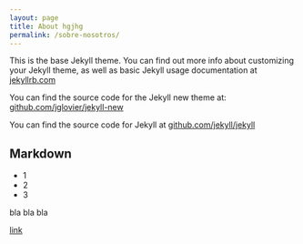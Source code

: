 ```yaml
---
layout: page
title: About hgjhg
permalink: /sobre-nosotros/
---
```


This is the base Jekyll theme. You can find out more info about customizing your Jekyll theme, as well as basic Jekyll usage documentation at [jekyllrb.com](http://jekyllrb.com/)

You can find the source code for the Jekyll new theme at: [github.com/jglovier/jekyll-new](https://github.com/jglovier/jekyll-new)

You can find the source code for Jekyll at [github.com/jekyll/jekyll](https://github.com/jekyll/jekyll)

Markdown
----

* 1
* 2
* 3

bla bla bla 

[link](http://jekyllrb.com/)